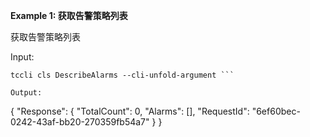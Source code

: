 **Example 1: 获取告警策略列表**

获取告警策略列表

Input: 

```
tccli cls DescribeAlarms --cli-unfold-argument ```

Output: 
```
{
    "Response": {
        "TotalCount": 0,
        "Alarms": [],
        "RequestId": "6ef60bec-0242-43af-bb20-270359fb54a7"
    }
}
```

